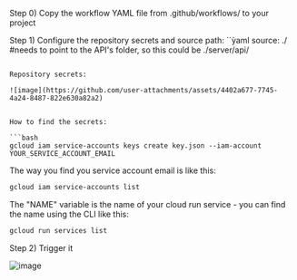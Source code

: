 Step 0)
Copy the workflow YAML file from .github/workflows/ to your project

Step 1)
Configure the repository secrets and source path:
``ỳaml
 source: ./ #needs to point to the API's folder, so this could be ./server/api/
```

Repository secrets:

![image](https://github.com/user-attachments/assets/4402a677-7745-4a24-8487-822e630a82a2)


How to find the secrets:

```bash
gcloud iam service-accounts keys create key.json --iam-account YOUR_SERVICE_ACCOUNT_EMAIL
```

The way you find you service account email is like this:
```bash
gcloud iam service-accounts list
```

The "NAME" variable is the name of your cloud run service - you can find the name using the CLI like this:
```bash
gcloud run services list
```

Step 2)
Trigger it

![image](https://github.com/user-attachments/assets/39e55349-9150-4b30-ba82-990d08c16a2f)
